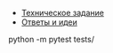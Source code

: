 * [Техническое задание](https://github.com/CodeWormD/FastAPI-Picnics/blob/main/tz.md)
* [Ответы и идеи](https://github.com/CodeWormD/FastAPI-Picnics/blob/main/progress.md)


python -m pytest tests/